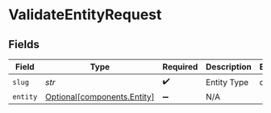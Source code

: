 # ValidateEntityRequest


## Fields

| Field                                                            | Type                                                             | Required                                                         | Description                                                      | Example                                                          |
| ---------------------------------------------------------------- | ---------------------------------------------------------------- | ---------------------------------------------------------------- | ---------------------------------------------------------------- | ---------------------------------------------------------------- |
| `slug`                                                           | *str*                                                            | :heavy_check_mark:                                               | Entity Type                                                      | contact                                                          |
| `entity`                                                         | [Optional[components.Entity]](../../models/components/entity.md) | :heavy_minus_sign:                                               | N/A                                                              |                                                                  |